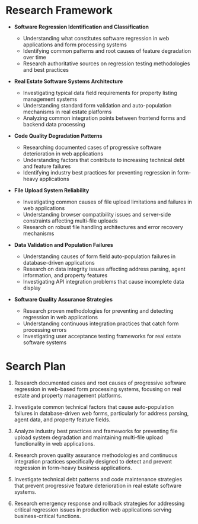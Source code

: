 # Research Framework

- **Software Regression Identification and Classification**
  - Understanding what constitutes software regression in web applications and form processing systems
  - Identifying common patterns and root causes of feature degradation over time
  - Research authoritative sources on regression testing methodologies and best practices

- **Real Estate Software Systems Architecture**
  - Investigating typical data field requirements for property listing management systems
  - Understanding standard form validation and auto-population mechanisms in real estate platforms
  - Analyzing common integration points between frontend forms and backend data processing

- **Code Quality Degradation Patterns**
  - Researching documented cases of progressive software deterioration in web applications
  - Understanding factors that contribute to increasing technical debt and feature failures
  - Identifying industry best practices for preventing regression in form-heavy applications

- **File Upload System Reliability**
  - Investigating common causes of file upload limitations and failures in web applications
  - Understanding browser compatibility issues and server-side constraints affecting multi-file uploads
  - Research on robust file handling architectures and error recovery mechanisms

- **Data Validation and Population Failures**
  - Understanding causes of form field auto-population failures in database-driven applications
  - Research on data integrity issues affecting address parsing, agent information, and property features
  - Investigating API integration problems that cause incomplete data display

- **Software Quality Assurance Strategies**
  - Research proven methodologies for preventing and detecting regression in web applications
  - Understanding continuous integration practices that catch form processing errors
  - Investigating user acceptance testing frameworks for real estate software systems

# Search Plan

1. Research documented cases and root causes of progressive software regression in web-based form processing systems, focusing on real estate and property management platforms.

2. Investigate common technical factors that cause auto-population failures in database-driven web forms, particularly for address parsing, agent data, and property feature fields.

3. Analyze industry best practices and frameworks for preventing file upload system degradation and maintaining multi-file upload functionality in web applications.

4. Research proven quality assurance methodologies and continuous integration practices specifically designed to detect and prevent regression in form-heavy business applications.

5. Investigate technical debt patterns and code maintenance strategies that prevent progressive feature deterioration in real estate software systems.

6. Research emergency response and rollback strategies for addressing critical regression issues in production web applications serving business-critical functions.